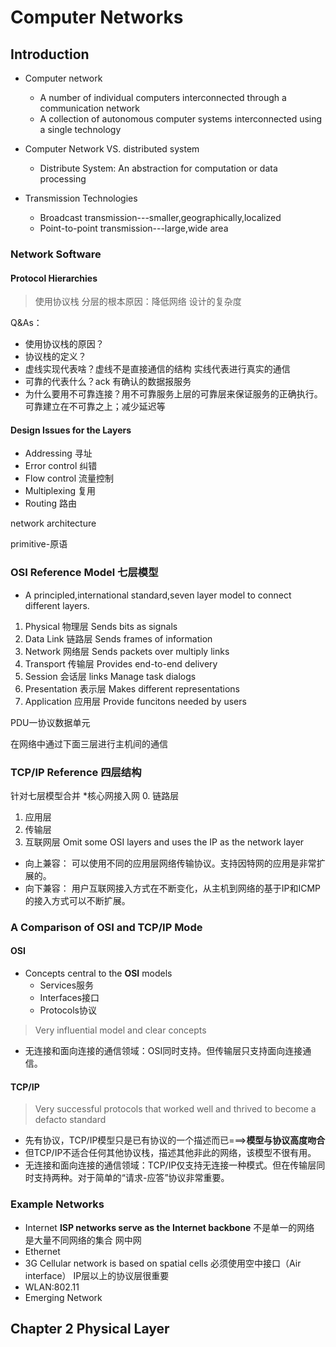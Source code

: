 # Computer Networks
## Introduction
- Computer network
	-  A number of individual computers interconnected through a communication network
	-  A collection of autonomous computer systems interconnected using a single technology
- Computer Network VS. distributed system
	- Distribute System:
	An abstraction for computation or data processing 

- Transmission Technologies
	- Broadcast transmission---smaller,geographically,localized
	- Point-to-point transmission---large,wide area

### Network Software
#### Protocol Hierarchies
> 使用协议栈 分层的根本原因：降低网络 设计的复杂度


Q&As：
- 使用协议栈的原因？
- 协议栈的定义？
- 虚线实现代表啥？虚线不是直接通信的结构 实线代表进行真实的通信
- 可靠的代表什么？ack 有确认的数据报服务
- 为什么要用不可靠连接？用不可靠服务上层的可靠层来保证服务的正确执行。可靠建立在不可靠之上；减少延迟等

#### Design Issues for the Layers
- Addressing 寻址
- Error control 纠错
- Flow control 流量控制
- Multiplexing 复用
- Routing 路由

network architecture

primitive-原语

### OSI Reference Model  七层模型
- A principled,international standard,seven layer model to connect different layers.
1. Physical 物理层
	Sends bits as signals
2. Data Link 链路层
	Sends frames of information
3. Network 网络层
	Sends packets over multiply links
4. Transport 传输层
	Provides end-to-end delivery
5. Session 会话层
	 links Manage task dialogs
6. Presentation 表示层
	Makes different representations 
7. Application 应用层
	 Provide funcitons needed by users

PDU一协议数据单元

在网络中通过下面三层进行主机间的通信

### TCP/IP Reference  四层结构
针对七层模型合并
*核心网接入网
0. 链路层
1. 应用层
2. 传输层
3. 互联网层
Omit some OSI layers and uses the IP as the network layer

- 向上兼容：
可以使用不同的应用层网络传输协议。支持因特网的应用是非常扩展的。
- 向下兼容：
用户互联网接入方式在不断变化，从主机到网络的基于IP和ICMP的接入方式可以不断扩展。

### A Comparison of OSI and TCP/IP Mode
#### OSI
- Concepts central to the **OSI** models
	- Services服务
	- Interfaces接口
	- Protocols协议

> Very influential model and clear concepts
- 无连接和面向连接的通信领域：OSI同时支持。但传输层只支持面向连接通信。
#### TCP/IP
> Very successful protocols that worked well and thrived to become a defacto standard

- 先有协议，TCP/IP模型只是已有协议的一个描述而已===>**模型与协议高度吻合**
- 但TCP/IP不适合任何其他协议栈，描述其他非此的网络，该模型不很有用。
- 无连接和面向连接的通信领域：TCP/IP仅支持无连接一种模式。但在传输层同时支持两种。对于简单的“请求-应答”协议非常重要。

### Example Networks
- Internet
**ISP networks serve as the Internet backbone**
不是单一的网络 是大量不同网络的集合
网中网
- Ethernet 
- 3G
Cellular network is based on spatial cells
必须使用空中接口（Air interface）
IP层以上的协议层很重要
- WLAN:802.11
- Emerging Network

## Chapter 2  Physical Layer


